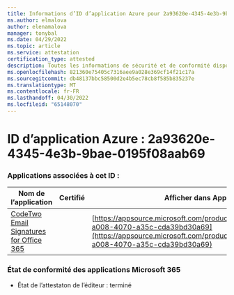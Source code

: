 ```yaml
---
title: Informations d’ID d’application Azure pour 2a93620e-4345-4e3b-9bae-0195f08aab69
ms.author: elmalova
author: elenamalova
manager: tonybal
ms.date: 04/29/2022
ms.topic: article
ms.service: attestation
certification_type: attested
description: Toutes les informations de sécurité et de conformité disponibles pour 2a93620e-4345-4e3b-9bae-0195f08aab69.
ms.openlocfilehash: 821360e75405c7316aee9a028e369cf14f21c17a
ms.sourcegitcommit: db48137bbc58500d2e4b5ec78cb8f585b835237e
ms.translationtype: MT
ms.contentlocale: fr-FR
ms.lasthandoff: 04/30/2022
ms.locfileid: "65148070"
---
```

# <a name="azure-app-id-2a93620e-4345-4e3b-9bae-0195f08aab69"></a>ID d’application Azure : 2a93620e-4345-4e3b-9bae-0195f08aab69


### <a name="apps-associated-with-this-id"></a>Applications associées à cet ID :
| **Nom de l’application** | **Certifié** | **Afficher dans AppSource** |
|--------------|---------------|-----------------------|
| [CodeTwo Email Signatures for Office 365](../forward/codetwo.3d2daeb9-a008-4070-a35c-cda39bd30a69.md) |  | [https://appsource.microsoft.com/product/office/codetwo.3d2daeb9-a008-4070-a35c-cda39bd30a69](https://appsource.microsoft.com/product/office/codetwo.3d2daeb9-a008-4070-a35c-cda39bd30a69) |

### <a name="microsoft-365-app-compliance-status"></a>État de conformité des applications Microsoft 365
- État de l’attestaton de l’éditeur : terminé
